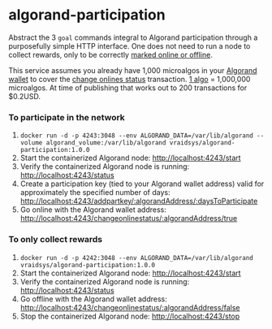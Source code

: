 # algorand-participation
Abstract the 3 `goal` commands integral to Algorand participation through a purposefully simple HTTP interface.
One does not need to run a node to collect rewards, only to be correctly
[marked online or offline](https://algorand.foundation/rewards-faq).

This service assumes you already have 1,000 microalgos in your [Algorand wallet](https://www.algorand.com/wallet)
to cover the [change onlines status](https://developer.algorand.org/docs/reference/cli/goal/account/changeonlinestatus/)
transaction.
[1 algo](https://coinmarketcap.com/currencies/algorand/) = 1,000,000 microalgos.
At time of publishing that works out to 200 transactions for $0.2USD.

### To participate in the network
1. `docker run -d -p 4243:3048 --env ALGORAND_DATA=/var/lib/algorand --volume algorand_volume:/var/lib/algorand vraidsys/algorand-participation:1.0.0`
1. Start the containerized Algorand node: <http://localhost:4243/start>
1. Verify the containerized Algorand node is running: <http://localhost:4243/status>
1. Create a participation key (tied to your Algorand wallet address) valid for approximately the specified number of days: <http://localhost:4243/addpartkey/:algorandAddress/:daysToParticipate>
1. Go online with the Algorand wallet address: <http://localhost:4243/changeonlinestatus/:algorandAddress/true>

### To only collect rewards
1. `docker run -d -p 4242:3048 --env ALGORAND_DATA=/var/lib/algorand vraidsys/algorand-participation:1.0.0`
1. Start the containerized Algorand node: <http://localhost:4243/start>
1. Verify the containerized Algorand node is running: <http://localhost:4243/status>
1. Go offline with the Algorand wallet address: <http://localhost:4243/changeonlinestatus/:algorandAddress/false>
1. Stop the containerized Algorand node: <http://localhost:4243/stop>
